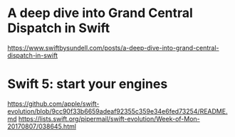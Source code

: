 # A deep dive into Grand Central Dispatch in Swift

https://www.swiftbysundell.com/posts/a-deep-dive-into-grand-central-dispatch-in-swift

# Swift 5: start your engines

https://github.com/apple/swift-evolution/blob/9cc90f33b6659adeaf92355c359e34e6fed73254/README.md
https://lists.swift.org/pipermail/swift-evolution/Week-of-Mon-20170807/038645.html

